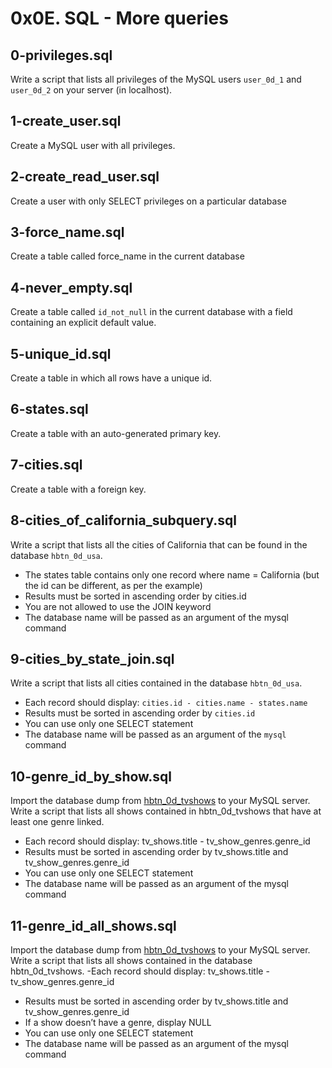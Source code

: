 # 0x0E. SQL - More queries 

## 0-privileges.sql
Write a script that lists all privileges of the MySQL users `user_0d_1` and `user_0d_2` on your server (in localhost).

## 1-create_user.sql
Create a MySQL user with all privileges.

## 2-create_read_user.sql
Create a user with only SELECT privileges on a particular database

## 3-force_name.sql
Create a table called force_name in the current database

## 4-never_empty.sql
Create a table called `id_not_null` in the current database with a field containing an explicit default value.

## 5-unique_id.sql
Create a table in which all rows have a unique id.

## 6-states.sql
Create a table with an auto-generated primary key.

## 7-cities.sql
Create a table with a foreign key.

## 8-cities_of_california_subquery.sql
Write a script that lists all the cities of California that can be found in the database `hbtn_0d_usa`.
- The states table contains only one record where name = California (but the id can be different, as per the example)
- Results must be sorted in ascending order by cities.id
- You are not allowed to use the JOIN keyword
- The database name will be passed as an argument of the mysql command

## 9-cities_by_state_join.sql
Write a script that lists all cities contained in the database `hbtn_0d_usa`.
- Each record should display: `cities.id - cities.name - states.name`
- Results must be sorted in ascending order by `cities.id`
- You can use only one SELECT statement
- The database name will be passed as an argument of the `mysql` command

## 10-genre_id_by_show.sql
Import the database dump from [hbtn_0d_tvshows](https://s3.amazonaws.com/intranet-projects-files/holbertonschool-higher-level_programming+/274/hbtn_0d_tvshows.sql) to your MySQL server.
Write a script that lists all shows contained in hbtn_0d_tvshows that have at least one genre linked.
- Each record should display: tv_shows.title - tv_show_genres.genre_id
- Results must be sorted in ascending order by tv_shows.title and tv_show_genres.genre_id
- You can use only one SELECT statement
- The database name will be passed as an argument of the mysql command

## 11-genre_id_all_shows.sql
Import the database dump from [hbtn_0d_tvshows](https://s3.amazonaws.com/intranet-projects-files/holbertonschool-higher-level_programming+/274/hbtn_0d_tvshows.sql) to your MySQL server.
Write a script that lists all shows contained in the database hbtn_0d_tvshows.
-Each record should display: tv_shows.title - tv_show_genres.genre_id
- Results must be sorted in ascending order by tv_shows.title and tv_show_genres.genre_id
- If a show doesn’t have a genre, display NULL
- You can use only one SELECT statement
- The database name will be passed as an argument of the mysql command
